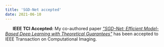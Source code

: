```yaml
---
title: 'SGD-Net accepted'
date: 2021-06-10
---
```


&nbsp;&nbsp;&nbsp;&nbsp;&nbsp; **IEEE TCI Accepted:** My co-authored paper *["SGD-Net: Efficient Model-Based Deep Learning with Theoretical Guarantees"](https://ieeexplore.ieee.org/abstract/document/9444876)* has been accepted to IEEE Transaction on Computational Imaging.

